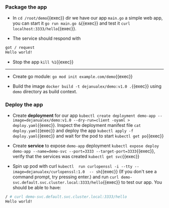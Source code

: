 
### Package the app

* In `cd /root/demo`{{exec}}  dir we have our app `main.go` a simple web app, you can start it `go run main.go &`{{exec}} and test it
`curl localhost:3333/hello`{{exec}}.

* The service should respond with
```bash
got / request
Hello world!
```
* Stop the app `kill %1`{{exec}}

<hr>

* Create go module: `go mod init example.com/demo`{{exec}} 

* Build the image `docker build -t dejanualex/demo:v1.0 .`{{exec}} using `demo` directory as build context.


### Deploy the app

* Create **deployment** for our app `kubectl create deployment demo-app --image=dejanualex/demo:v1.0 --dry-run=client -oyaml > deploy.yaml`{{exec}}.
Inspect the deployment manifest file `cat deploy.yaml`{{exec}} and deploy the app `kubectl apply -f deploy.yaml`{{exec}} and wait for the pod to start `kubectl get po`{{exec}}

* Create **service** to expose `demo-app` deployment `kubectl expose deploy demo-app --name=demo-svc --port=3333 --target-port=3333`{{exec}}, verify that the services was created `kubectl get svc`{{exec}}

* Spin up pod with curl `kubectl  run curlopenssl -i --tty --image=dejanualex/curlopenssl:1.0  -- sh`{{exec}} (If you don't see a command prompt, try pressing enter.) and run `curl demo-svc.default.svc.cluster.local:3333/hello`{{exec}} to test our app. You should be able to have:

```bash
/ # curl demo-svc.default.svc.cluster.local:3333/hello
Hello world!
```